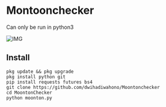 # Montoonchecker

Can only be run in python3

![IMG](ss.png)

## Install
```
pkg update && pkg upgrade
pkg install python git
pip install requests futures bs4
git clone https://github.com/dwihadiwahono/Moontonchecker
cd MoontonChecker
python moonton.py
```
